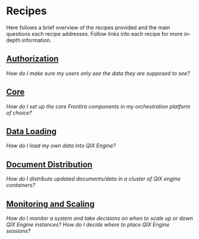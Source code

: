 # Recipes

Here follows a brief overview of the recipes provided and the main questions each recipe addresses.
Follow links into each recipe for more in-depth information.

## [Authorization](./authorization.md)

_How do I make sure my users only see the data they are supposed to see?_

## [Core](./core.md)

_How do I set up the core Frontira components in my orchestration platform of choice?_

## [Data Loading](./data-loading.md)

_How do I load my own data into QIX Engine?_

## [Document Distribution](./document-distribution.md)

_How do I distribute updated documents/data in a cluster of QIX engine containers?_

## [Monitoring and Scaling](./monitoring-and-scaling.md)

_How do I monitor a system and take decisions on when to scale up or down QIX Engine instances?_
_How do I decide where to place QIX Engine sessions?_
